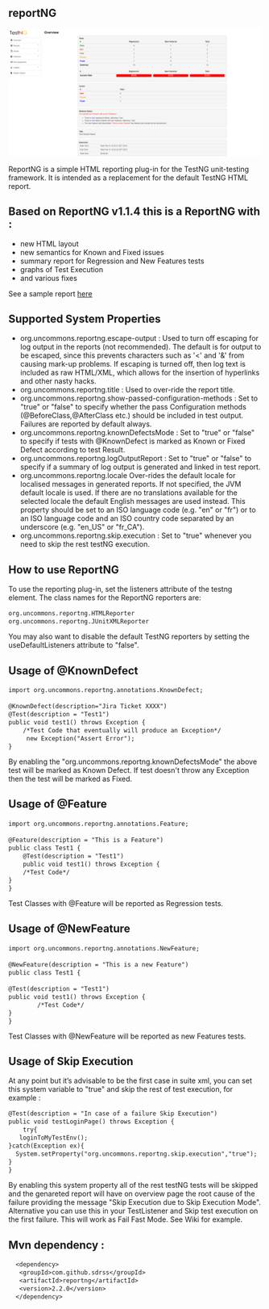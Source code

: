 ## reportNG ##

![](https://github.com/sdrss/test/blob/master/SampleOverview.png)
 
ReportNG is a simple HTML reporting plug-in for the TestNG unit-testing framework. It is intended as a replacement for the default TestNG HTML report.

## Based on ReportNG v1.1.4 this is a ReportNG with : ##
 - new HTML layout
 - new semantics for Known and Fixed issues
 - summary report for Regression and New Features tests
 - graphs of Test Execution
 - and various fixes
 
See a sample report [here](https://sdrss.github.io/test/)
  
 ## Supported System Properties ##
 * org.uncommons.reportng.escape-output : Used to turn off escaping for log output in the reports (not recommended). The default is for output to be escaped, since this prevents characters such as '<' and '&' from causing mark-up problems. If escaping is turned off, then log text is included as raw HTML/XML, which allows for the insertion of hyperlinks and other nasty hacks.
 * org.uncommons.reportng.title : Used to over-ride the report title.
 * org.uncommons.reportng.show-passed-configuration-methods : Set to "true" or "false" to specify whether the pass Configuration methods (@BeforeClass,@AfterClass etc.) should be included in test output. Failures are reported by default always.
 * org.uncommons.reportng.knownDefectsMode : Set to "true" or "false" to specify if tests with @KnownDefect is marked as Known or Fixed Defect according to test Result.
 * org.uncommons.reportng.logOutputReport : Set to "true" or "false" to specify if a summary of log output is generated and linked in test report.
 * org.uncommons.reportng.locale
Over-rides the default locale for localised messages in generated reports. If not specified, the JVM default locale is used. If there are no translations available for the selected locale the default English messages are used instead. This property should be set to an ISO language code (e.g. "en" or "fr") or to an ISO language code and an ISO country code separated by an underscore (e.g. "en_US" or "fr_CA").
 * org.uncommons.reportng.skip.execution : Set to "true" whenever you need to skip the rest testNG execution.
 
 ## How to use ReportNG ##
 
 To use the reporting plug-in, set the listeners attribute of the testng element. The class names for the ReportNG reporters are:

    org.uncommons.reportng.HTMLReporter
    org.uncommons.reportng.JUnitXMLReporter
 You may also want to disable the default TestNG reporters by setting the useDefaultListeners attribute to "false".

 ## Usage of @KnownDefect

    import org.uncommons.reportng.annotations.KnownDefect;
    
    @KnownDefect(description="Jira Ticket XXXX")
    @Test(description = "Test1")
    public void test1() throws Exception {
        /*Test Code that eventually will produce an Exception*/
	     new Exception("Assert Error");
    }
    
  By enabling the "org.uncommons.reportng.knownDefectsMode" the above test will be marked as Known Defect.
  If test doesn't throw any Exception then the test will be marked as Fixed.
    
 ## Usage of @Feature
 
    import org.uncommons.reportng.annotations.Feature;
    
    @Feature(description = "This is a Feature")
    public class Test1 {
    	@Test(description = "Test1")
    	public void test1() throws Exception {
		/*Test Code*/
	}
    }
     
   Test Classes with @Feature will be reported as Regression tests.
     
  ## Usage of @NewFeature
    
    import org.uncommons.reportng.annotations.NewFeature;
     
    @NewFeature(description = "This is a new Feature")
    public class Test1 {
    	
	@Test(description = "Test1")
	public void test1() throws Exception {
        	/*Test Code*/
	}
    }
     
   Test Classes with @NewFeature will be reported as new Features tests.

  ## Usage of Skip Execution
   At any point but it’s advisable to be the first case in suite xml, you can set this system variable to "true" and skip the rest of  test execution, for example :
   
    @Test(description = "In case of a failure Skip Execution")
    public void testLoginPage() throws Exception {
        try{
	   loginToMyTestEnv();
	}catch(Exception ex){
	  System.setProperty("org.uncommons.reportng.skip.execution","true");
	}
    }
    
  By enabling this system property all of the rest testNG tests will be skipped and the genareted report will have on overview page the root cause of the failure providing the message "Skip Execution due to Skip Execution Mode".
  Alternative you can use this in your TestListener and Skip test execution on the first failure. This will work as Fail Fast Mode. See Wiki for example.
     
 ## Mvn dependency : 
      
      <dependency>
	   <groupId>com.github.sdrss</groupId>
	   <artifactId>reportng</artifactId>
	   <version>2.2.0</version>
      </dependency>
